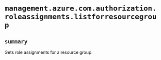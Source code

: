 # `management.azure.com.authorization.roleassignments.listforresourcegroup`

## `summary`
Gets role assignments for a resource group.


